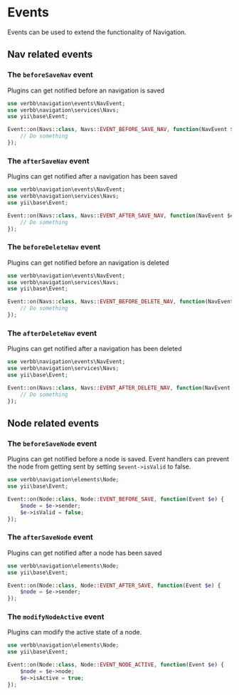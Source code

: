 # Events

Events can be used to extend the functionality of Navigation.

## Nav related events

### The `beforeSaveNav` event

Plugins can get notified before an navigation is saved

```php
use verbb\navigation\events\NavEvent;
use verbb\navigation\services\Navs;
use yii\base\Event;

Event::on(Navs::class, Navs::EVENT_BEFORE_SAVE_NAV, function(NavEvent $e) {
    // Do something
});
```

### The `afterSaveNav` event

Plugins can get notified after a navigation has been saved

```php
use verbb\navigation\events\NavEvent;
use verbb\navigation\services\Navs;
use yii\base\Event;

Event::on(Navs::class, Navs::EVENT_AFTER_SAVE_NAV, function(NavEvent $e) {
    // Do something
});
```

### The `beforeDeleteNav` event

Plugins can get notified before an navigation is deleted

```php
use verbb\navigation\events\NavEvent;
use verbb\navigation\services\Navs;
use yii\base\Event;

Event::on(Navs::class, Navs::EVENT_BEFORE_DELETE_NAV, function(NavEvent $e) {
    // Do something
});
```

### The `afterDeleteNav` event

Plugins can get notified after a navigation has been deleted

```php
use verbb\navigation\events\NavEvent;
use verbb\navigation\services\Navs;
use yii\base\Event;

Event::on(Navs::class, Navs::EVENT_AFTER_DELETE_NAV, function(NavEvent $e) {
    // Do something
});
```


## Node related events

### The `beforeSaveNode` event

Plugins can get notified before a node is saved. Event handlers can prevent the node from getting sent by setting `$event->isValid` to false.

```php
use verbb\navigation\elements\Node;
use yii\base\Event;

Event::on(Node::class, Node::EVENT_BEFORE_SAVE, function(Event $e) {
    $node = $e->sender;
    $e->isValid = false;
});
```

### The `afterSaveNode` event

Plugins can get notified after a node has been saved

```php
use verbb\navigation\elements\Node;
use yii\base\Event;

Event::on(Node::class, Node::EVENT_AFTER_SAVE, function(Event $e) {
    $node = $e->sender;
});
```

### The `modifyNodeActive` event

Plugins can modify the active state of a node.

```php
use verbb\navigation\elements\Node;
use yii\base\Event;

Event::on(Node::class, Node::EVENT_NODE_ACTIVE, function(Event $e) {
    $node = $e->node;
    $e->isActive = true;
});
```
